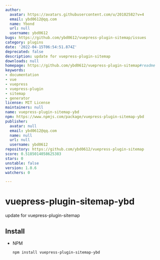 ```yaml
---
author:
  avatar: https://avatars.githubusercontent.com/u/20102582?v=4
  email: ybd0612@qq.com
  name: Ybond
  url: null
  username: ybd0612
bugs: https://github.com/ybd0612/vuepress-plugin-sitemap/issues
category: plugins
date: '2022-04-15T06:54:51.874Z'
deprecated: false
description: update for vuepress-plugin-sitemap
downloads: null
homepage: https://github.com/ybd0612/vuepress-plugin-sitemap#readme
keywords:
- documentation
- vue
- vuepress
- vuepress-plugin
- sitemap
- generator
license: MIT License
maintainers: null
name: vuepress-plugin-sitemap-ybd
npm: https://www.npmjs.com/package/vuepress-plugin-sitemap-ybd
publisher:
  avatar: null
  email: ybd0612@qq.com
  name: null
  url: null
  username: ybd0612
repository: https://github.com/ybd0612/vuepress-plugin-sitemap
score: 0.5185014058625383
stars: 0
unstable: false
version: 1.0.6
watchers: 0

---
```


# vuepress-plugin-sitemap-ybd

update for vuepress-plugin-sitemap

## Install

* NPM

  ```sh
  npm install vuepress-plugin-sitemap-ybd
  ```

